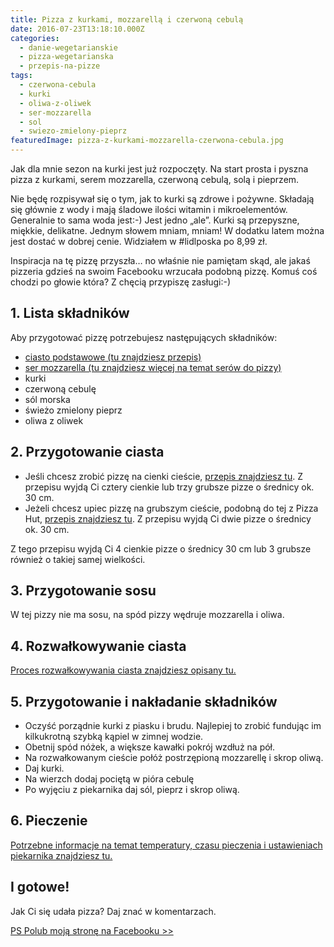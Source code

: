 ```yaml
---
title: Pizza z kurkami, mozzarellą i czerwoną cebulą
date: 2016-07-23T13:18:10.000Z
categories: 
  - danie-wegetarianskie
  - pizza-wegetarianska
  - przepis-na-pizze
tags: 
  - czerwona-cebula
  - kurki
  - oliwa-z-oliwek
  - ser-mozzarella
  - sol
  - swiezo-zmielony-pieprz
featuredImage: pizza-z-kurkami-mozzarella-czerwona-cebula.jpg
---
```


Jak dla mnie sezon na kurki jest już rozpoczęty. Na start prosta i pyszna pizza z kurkami, serem mozzarella, czerwoną cebulą, solą i pieprzem.

Nie będę rozpisywał się o tym, jak to kurki są zdrowe i pożywne. Składają się głównie z wody i mają śladowe ilości witamin i mikroelementów. Generalnie to sama woda jest:-) Jest jedno „ale”. Kurki są przepyszne, miękkie, delikatne. Jednym słowem mniam, mniam! W dodatku latem można jest dostać w dobrej cenie. Widziałem w #lidlposka po 8,99 zł.

Inspiracja na tę pizzę przyszła… no właśnie nie pamiętam skąd, ale jakaś pizzeria gdzieś na swoim Facebooku wrzucała podobną pizzę. Komuś coś chodzi po głowie która? Z chęcią przypiszę zasługi:-)

## 1\. Lista składników

Aby przygotować pizzę potrzebujesz następujących składników:

- <a href="/przepis-na-ciasto-na-pizze/" title="Przepis na ciasto podstawowe">ciasto podstawowe (tu znajdziesz przepis)</a>
- <a href="/jaki-ser-wybrac-do-pizzy/" title="Ser do pizzy">ser mozzarella (tu znajdziesz więcej na temat serów do pizzy)</a>
- kurki
- czerwoną cebulę
- sól morska
- świeżo zmielony pieprz
- oliwa z oliwek

## 2\. Przygotowanie ciasta

- Jeśli chcesz zrobić pizzę na cienki cieście, <a href="/przepis-na-ciasto-na-pizze/" title="Przepis na ciasto podstawowe">przepis znajdziesz tu</a>. Z przepisu wyjdą Ci cztery cienkie lub trzy grubsze pizze o średnicy ok. 30 cm.
- Jeżeli chcesz upiec pizzę na grubszym cieście, podobną do tej z Pizza Hut, <a href="/jak-zrobic-ciasto-na-pizze-jak-w-pizza-hut/" title="Przepis na pizzę na grubym cieście">przepis znajdziesz tu</a>. Z przepisu wyjdą Ci dwie pizze o średnicy ok. 30 cm.

Z tego przepisu wyjdą Ci 4 cienkie pizze o średnicy 30 cm lub 3 grubsze również o takiej samej wielkości.

## 3\. Przygotowanie sosu

W tej pizzy nie ma sosu, na spód pizzy wędruje mozzarella i oliwa.

## 4\. Rozwałkowywanie ciasta

<a href="/jak-walkowac-ciasto-pizzy/" title="Rozwałkowywanie ciasta">Proces rozwałkowywania ciasta znajdziesz opisany tu.</a>

## 5\. Przygotowanie i nakładanie składników

- Oczyść porządnie kurki z piasku i brudu. Najlepiej to zrobić fundując im kilkukrotną szybką kąpiel w zimnej wodzie.
- Obetnij spód nóżek, a większe kawałki pokrój wzdłuż na pół.
- Na rozwałkowanym cieście połóż postrzępioną mozzarellę i skrop oliwą.
- Daj kurki.
- Na wierzch dodaj pociętą w pióra cebulę
- Po wyjęciu z piekarnika daj sól, pieprz i skrop oliwą.

## 6\. Pieczenie

<a href="/jak-ustawic-piekarnik-pieczenia-pizzy/" title="Jak ustawić piekarnik do pieczenia pizzy">Potrzebne informacje na temat temperatury, czasu pieczenia i ustawieniach piekarnika znajdziesz tu.</a>

## I gotowe!

Jak Ci się udała pizza? Daj znać w komentarzach.

[PS Polub moją stronę na Facebooku >>](https://www.facebook.com/twojadomowapizza/)
